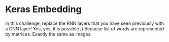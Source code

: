 # Keras Embedding


In this challenge, replace the RNN layers that you have seen previously with a CNN layer! Yes, yes, it is possible ;)
Because list of words are represented by matrices. Exactly the same as images.
